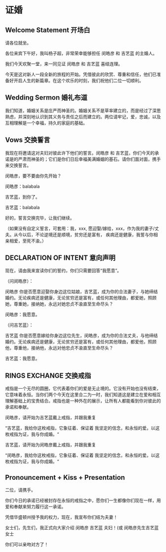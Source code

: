 # 证婚

## **Welcome Statement 开场白**

请各位就坐。

各位来宾下午好，我叫杨子超，非常荣幸能够担任 闵皓彦 和 吉艺蓝 的主婚人。

我们今天欢聚一堂，来一同见证 闵皓彦 和 吉艺蓝 喜结连理。

今天是这对新人一段全新的旅程的开始。凭借彼此的欣赏、尊重和信任，他们已准备好开启人生的新篇章。在这个欢乐的时刻，我们祝他们二位一切顺利。

## **Wedding Sermon 婚礼布道**

我们知道，婚姻关系是庄严而神圣的。婚姻关系不是草率建立的，而是经过了深思熟虑，并深刻地认识到其义务与责任之后而建立的。两位请牢记，爱，忠诚，以及互相理解是一个幸福，持久的家庭的基础。

## Vows 交换誓言

我现在将邀请这对夫妇对彼此许下他们的誓言。闵皓彦 和 吉艺蓝，你们今天的承诺是的严肃而神圣的；它们是你们日后幸福美满婚姻的基石。请你们面对面，携手来交换誓言。

闵皓彦，要不要由你先开始？

闵皓彦：balabala

吉艺蓝，到你了。

吉艺蓝：balabala

好的，誓言交换完毕，让我们继续。

（如果没有自定义誓言，可套用：我，xxx, 愿迎娶/嫁给，xxx，作为我的妻子/丈夫。从今以后，不论逆境还是顺境，贫穷还是富有， 疾病还是健康，我誓与你相亲相爱，至死不渝。）

## **DECLARATION OF INTENT 意向声明**

现在，请由我来宣读你们的誓约，你们只需要回答“我愿意”。

（问闵皓彦）：

闵皓彦 你是否愿意迎娶你身边这位姑娘，吉艺蓝，成为你的合法妻子，与她缔结婚约。无论疾病还是健康，无论贫穷还是富有，或任何其他理由，都爱她，照顾她，尊重她，接纳她，永远对她忠贞不渝直至生命尽头？

闵皓彦：我愿意。

（问吉艺蓝）：

吉艺蓝 你是否愿意嫁给你身边这位先生，闵皓彦，成为你的合法丈夫，与他缔结婚约。无论疾病还是健康，无论贫穷还是富有，或任何其他理由，都爱他，照顾他，尊重他，接纳他，永远对他忠贞不渝直至生命尽头？

吉艺蓝：我愿意。

## ****RINGS EXCHANGE 交换戒指****

戒指是一个无尽的圆圈，它代表着你们的爱是无止境的。它没有开始也没有结束，它意味着永恒。当你们两个今天在这里合二为一时，我们知道这是建立在爱和相互理解基础上的宝贵结合。戒指也是一种外在的展示，让所有人都能看到你对彼此的承诺和奉献。

闵皓彦，请开始为吉艺蓝戴上戒指，并跟我重复

“吉艺蓝，我给你这枚戒指，它象征着、保证着  我坚定的信念，和永恒的爱。以这枚戒指为证，我与你成婚。“

吉艺蓝，请开始为闵皓彦戴上戒指，并跟我重复

“闵皓彦，我给你这枚戒指，它象征着、保证着  我坚定的信念，和永恒的爱。以这枚戒指为证，我与你成婚。“

## **Pronouncement + Kiss + Presentation**

二位，请携手。

你们今日的承诺已经被封存在永恒的戒指之中，愿你们一生都像你们现在一样，用爱和奉献来努力履行这一承诺。

凭借华盛顿州授予我的权力，现在，我宣布你们结为夫妻！

女士们，先生们，我正式向大家介绍 闵皓彦 吉艺蓝 夫妇！(或 闵皓彦先生吉艺蓝女士 

你们可以亲吻对方了！
